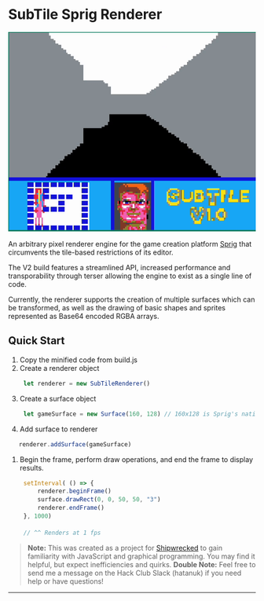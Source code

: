 # SubTile Sprig Renderer

![Demo](./demo/demo.gif)

An arbitrary pixel renderer engine for the game creation platform [Sprig](https://sprig.hackclub.com/) that circumvents the tile-based restrictions of its editor.

The V2 build features a streamlined API, increased performance and transporability through terser allowing the engine to exist as a single line of code. 

Currently, the renderer supports the creation of multiple surfaces which can be transformed, as well as the drawing of basic shapes and sprites represented as Base64 encoded RGBA arrays.

## Quick Start

1. Copy the minified code from build.js
2. Create a renderer object
   ```js
    let renderer = new SubTileRenderer()
   ```
3. Create a surface object
   ```js
    let gameSurface = new Surface(160, 128) // 160x128 is Sprig's native resolution
   ```
4. Add surface to renderer
 ```js
    renderer.addSurface(gameSurface)
   ```
1. Begin the frame, perform draw operations, and end the frame to display results.
   ```js
    setInterval( () => {
        renderer.beginFrame()
        surface.drawRect(0, 0, 50, 50, "3")
        renderer.endFrame()
    }, 1000)

    // ^^ Renders at 1 fps
   ```

   

> **Note:** This was created as a project for [Shipwrecked](https://shipwrecked.hackclub.com/bay) to gain familiarity with JavaScript and graphical programming. You may find it helpful, but expect inefficiencies and quirks.
> **Double Note:** Feel free to send me a message on the Hack Club Slack (hatanuk) if you need help or have questions!


---
